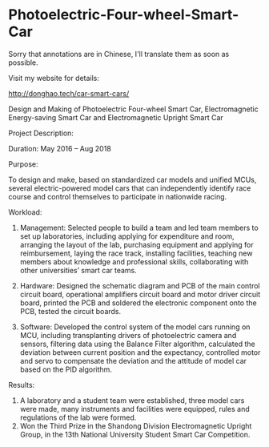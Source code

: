 # Photoelectric-Four-wheel-Smart-Car

Sorry that annotations are in Chinese, I'll translate them as soon as possible.

Visit my website for details:

http://donghao.tech/car-smart-cars/

Design and Making of Photoelectric Four-wheel Smart Car, Electromagnetic Energy-saving Smart Car and Electromagnetic Upright Smart Car

Project Description:

Duration: May 2016 – Aug 2018

Purpose:

To design and make, based on standardized car models and unified MCUs, several electric-powered model cars that can independently identify race course and control themselves to participate in nationwide racing.

Workload:

1. Management: Selected people to build a team and led team members to set up laboratories, including applying for expenditure and room, arranging the layout of the lab, purchasing equipment and applying for reimbursement, laying the race track, installing facilities, teaching new members about knowledge and professional skills, collaborating with other universities’ smart car teams.

2. Hardware: Designed the schematic diagram and PCB of the main control circuit board, operational amplifiers circuit board and motor driver circuit board, printed the PCB and soldered the electronic component onto the PCB, tested the circuit boards.

3. Software: Developed the control system of the model cars running on MCU, including transplanting drivers of photoelectric camera and sensors, filtering data using the Balance Filter algorithm, calculated the deviation between current position and the expectancy, controlled motor and servo to compensate the deviation and the attitude of model car based on the PID algorithm.

Results:

1. A laboratory and a student team were established, three model cars were made, many instruments and facilities were equipped, rules and regulations of the lab were formed.
2. Won the Third Prize in the Shandong Division Electromagnetic Upright Group, in the 13th National University Student Smart Car Competition.

